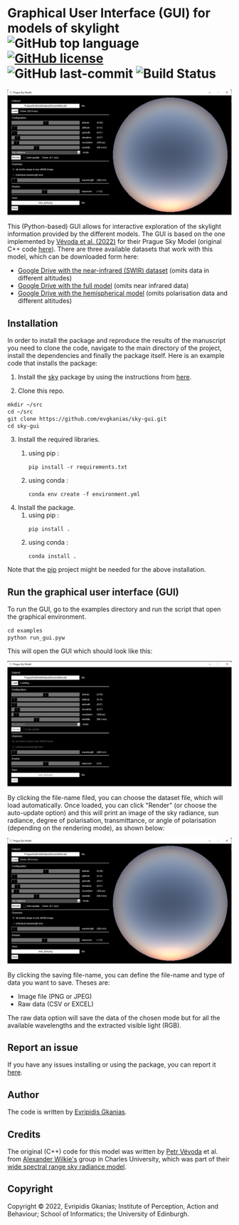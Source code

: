 # Graphical User Interface (GUI) for models of skylight ![GitHub top language](https://img.shields.io/github/languages/top/evgkanias/sky-gui) [![GitHub license](https://img.shields.io/github/license/evgkanias/sky-gui)](https://github.com/evgkanias/sky-gui/blob/main/LICENSE) ![GitHub last-commit](https://img.shields.io/github/last-commit/evgkanias/sky-gui) ![Build Status](https://app.travis-ci.com/evgkanias/sky-gui.svg?branch=main)

![Rendered GUI](docs/gui-1.png)

This (Python-based) GUI allows for interactive exploration of the skylight information provided by the different models.
The GUI is based on the one implemented by
[Vévoda et al. (2022)](https://cgg.mff.cuni.cz/publications/infrared-skymodel-2022/) for their Prague Sky Model
(original C++ code
[here](https://cgg.mff.cuni.cz/wp-content/uploads/2022/09/vevoda_2022_infrared_sky_implementation.zip)).
There are three available datasets that work with this model, which can be downloaded form here:
* [Google Drive with the near-infrared (SWIR) dataset](https://drive.google.com/file/d/1ZOizQCN6tH39JEwyX8KvAj7WEdX-EqJl/view?usp=sharing)
  (omits data in different altitudes)
* [Google Drive with the full model](https://drive.google.com/drive/folders/19Iw0mB_UFTtbrFcojHmHc7mjc3PYe_AC?usp=sharing)
  (omits near infrared data)
* [Google Drive with the hemispherical model](https://drive.google.com/drive/folders/1R9dTbOhBXthY3y9BTI4H28acl9dJLIaV?usp=sharing)
  (omits polarisation data and different altitudes)

## Installation

In order to install the package and reproduce the results of the manuscript you need to clone
the code, navigate to the main directory of the project, install the dependencies and finally
the package itself. Here is an example code that installs the package:

1. Install the [sky](https://github.com/evgkanias/sky) package by using the instructions from
[here](https://github.com/evgkanias/sky/#readme).

2. Clone this repo.
```commandline
mkdir ~/src
cd ~/src
git clone https://github.com/evgkanias/sky-gui.git
cd sky-gui
```
3. Install the required libraries. 
   1. using pip :
      ```commandline
      pip install -r requirements.txt
      ```

   2. using conda :
      ```commandline
      conda env create -f environment.yml
      ```
4. Install the package.
   1. using pip :
      ```commandline
      pip install .
      ```
   2. using conda :
      ```commandline
      conda install .
      ```
   
Note that the [pip](https://pypi.org/project/pip/) project might be needed for the above installation.

## Run the graphical user interface (GUI)

To run the GUI, go to the examples directory and run the script that open the graphical environment.

```commandline
cd examples
python run_gui.pyw
```

This will open the GUI which should look like this:

![Initial GUI](docs/gui-0.png)

By clicking the file-name filed, you can choose the dataset file, which will load automatically.
Once loaded, you can click "Render" (or choose the auto-update option) and this will print an image
of the sky radiance, sun radiance, degree of polarisation, transmittance, or angle of polarisation (depending on the
rendering mode), as shown below:

![Rendered GUI](docs/gui-1.png)

By clicking the saving file-name, you can define the file-name and type of data you want to save. Theses
are:
* Image file (PNG or JPEG)
* Raw data (CSV or EXCEL)

The raw data option will save the data of the chosen mode but for all the available wavelengths and the
extracted visible light (RGB).

## Report an issue

If you have any issues installing or using the package, you can report it
[here](https://github.com/evgkanias/sky-gui/issues).

## Author

The code is written by [Evripidis Gkanias](https://evgkanias.github.io/).

## Credits

The original (C++) code for this model was written by [Petr Vévoda](https://cgg.mff.cuni.cz/members/vevoda/) et al. from [Alexander Wilkie's](https://cgg.mff.cuni.cz/members/wilkie/) group in Charles University, which was part of their  [wide spectral range sky radiance model](https://cgg.mff.cuni.cz/publications/infrared-skymodel-2022/).

## Copyright

Copyright &copy; 2022, Evripidis Gkanias; Institute of Perception,
Action and Behaviour; School of Informatics; the University of Edinburgh.
